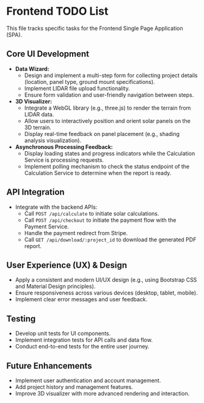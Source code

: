 # Frontend TODO List

This file tracks specific tasks for the Frontend Single Page Application (SPA).

## Core UI Development

*   **Data Wizard:**
    *   Design and implement a multi-step form for collecting project details (location, panel type, ground mount specifications).
    *   Implement LIDAR file upload functionality.
    *   Ensure form validation and user-friendly navigation between steps.
*   **3D Visualizer:**
    *   Integrate a WebGL library (e.g., three.js) to render the terrain from LIDAR data.
    *   Allow users to interactively position and orient solar panels on the 3D terrain.
    *   Display real-time feedback on panel placement (e.g., shading analysis visualization).
*   **Asynchronous Processing Feedback:**
    *   Display loading states and progress indicators while the Calculation Service is processing requests.
    *   Implement polling mechanism to check the status endpoint of the Calculation Service to determine when the report is ready.

## API Integration

*   Integrate with the backend APIs:
    *   Call `POST /api/calculate` to initiate solar calculations.
    *   Call `POST /api/checkout` to initiate the payment flow with the Payment Service.
    *   Handle the payment redirect from Stripe.
    *   Call `GET /api/download/:project_id` to download the generated PDF report.

## User Experience (UX) & Design

*   Apply a consistent and modern UI/UX design (e.g., using Bootstrap CSS and Material Design principles).
*   Ensure responsiveness across various devices (desktop, tablet, mobile).
*   Implement clear error messages and user feedback.

## Testing

*   Develop unit tests for UI components.
*   Implement integration tests for API calls and data flow.
*   Conduct end-to-end tests for the entire user journey.

## Future Enhancements

*   Implement user authentication and account management.
*   Add project history and management features.
*   Improve 3D visualizer with more advanced rendering and interaction.

